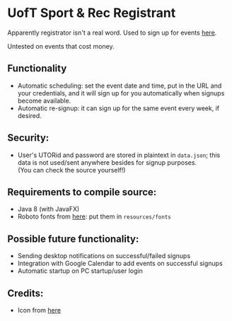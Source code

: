 # UofT Sport & Rec Registrant

Apparently registrator isn't a real word. Used to sign up for events [here](https://recreation.utoronto.ca/Program/GetProducts).

Untested on events that cost money.

## Functionality

- Automatic scheduling: set the event date and time, put in the URL and your credentials, and it will sign up for you automatically when signups become available.
- Automatic re-signup: it can sign up for the same event every week, if desired.

## Security:

- User's UTORid and password are stored in plaintext in `data.json`; this data is not used/sent anywhere besides for signup purposes.  
(You can check the source yourself!)

## Requirements to compile source:

- Java 8 (with JavaFX)
- Roboto fonts from [here](https://fonts.google.com/specimen/Roboto): put them in `resources/fonts`

## Possible future functionality:

- Sending desktop notifications on successful/failed signups
- Integration with Google Calendar to add events on successful signups
- Automatic startup on PC startup/user login

## Credits:

- Icon from [here](https://icon-icons.com/icon/alpha-t-circle/138951)
